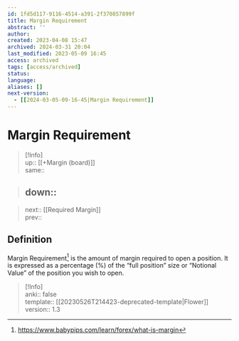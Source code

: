 ```yaml
---
id: 1fd5d117-9116-4514-a391-2f370857899f
title: Margin Requirement
abstract: ''
author: 
created: 2023-04-08 15:47
archived: 2024-03-31 20:04
last_modified: 2023-05-09 16:45
access: archived
tags: [access/archived]
status: 
language: 
aliases: []
next-version:
  - [[2024-03-05-09-16-45|Margin Requirement]]
---
```


# Margin Requirement

> [!Info]  
> up:: [[+Margin (board)]]  
> same::  
>

> down::
> ---  

>
> next:: [[Required Margin]]  
> prev::

## Definition

Margin Requirement[^1] is the amount of margin required to open a position. It is expressed as a percentage (%) of the “full position” size or “Notional Value” of the position you wish to open.

> [!Info]  
> anki:: false  
> template:: [[20230526T214423-deprecated-template|Flower]]  
> version:: 1.3

[^1]: <https://www.babypips.com/learn/forex/what-is-margin>
